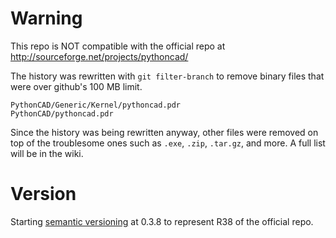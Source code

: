Warning
=========

This repo is NOT compatible with the official repo at http://sourceforge.net/projects/pythoncad/

The history was rewritten with `git filter-branch` to remove binary files that were over github's 100 MB limit. 

    PythonCAD/Generic/Kernel/pythoncad.pdr 
    PythonCAD/pythoncad.pdr

Since the history was being rewritten anyway, other files were removed on top of the troublesome ones such as `.exe`, `.zip`, `.tar.gz`, and more. A full list will be in the wiki.

Version
=======

Starting [semantic versioning](http://semver.org/) at 0.3.8 to represent R38 of the official repo.
